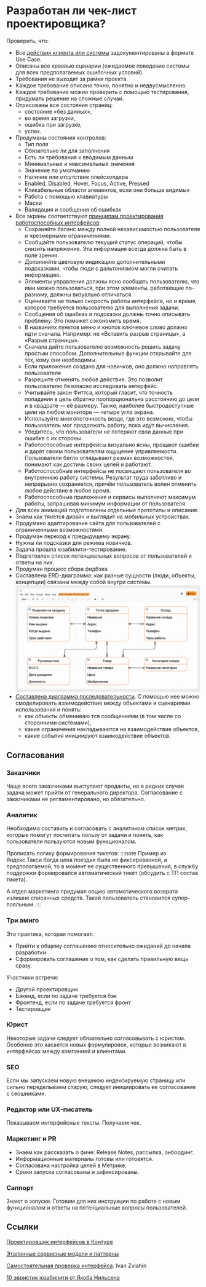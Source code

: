 # Разработан ли чек-лист проектировщика?

Проверить, что: 
- Все [действия клиента или системы](https://bureau.ru/soviet/20200211/) задокументированы в формате Use Case.
- Описаны все краевые сценарии (ожидаемое поведение системы для всех предполагаемых ошибочных условий).
- Требования не выходят за рамки проекта.
- Каждое требование описано точно, понятно и недвусмысленно.
- Каждое требование можно проверить с помощью тестирования, придумать решение на сложные случаи.
- Отрисованы все состояния страниц:
  - состояние «без данных»,
  - во время загрузки,
  - ошибка при загрузке,
  - успех.
- Продуманы состояния контролов:
  - Тип поля
  - Обязательно ли для заполнения
  - Есть ли требования к вводимым данным
  - Минимальные и максимальные значения
  - Значение по умолчанию
  - Наличие или отсутствие плейсхолдера
  - Enabled, Disabled, Hover, Focus, Active, Pressed
  - Кликабельные области элементов, если они больше видимых
  - Работа с помощью клавиатуры
  - Маски
  - Валидация и сообщения об ошибках
- Все экраны соответствуют [принципам проектирования работоспособных интерфейсов](http://ashapiro.ru/translations/tog-first-principles/):
  - Сохраняйте баланс между полной независимостью пользователя и чрезмерными ограничениями.
  - Сообщайте пользователю текущий статус операций, чтобы снизить напряжение. Эта информация всегда должна быть в поле зрения.
  - Дополняйте цветовую индикацию дополнительными подсказками, чтобы люди с дальтонизмом могли считать информацию.
  - Элементы управления должны ясно сообщать пользователю, что ими можно пользоваться, при этом элементы, работающие по-разному, должны визуально отличаться.
  - Оценивайте не только скорость работы интерфейса, но и время, которое требуется пользователю для выполнения задачи.
  - Сообщения об ошибках и подсказки должны точно описывать проблему. Это поможет сэкономить время.
  - В названиях пунктов меню и кнопок ключевое слово должно идти сначала. Например: не «Вставить разрыв страницы», а «Разрыв страницы».
  - Сначала дайте пользователю возможность решить задачу простым способом. Дополнительные функции открывайте для тех, кому они необходимы.
  - Если приложение создано для новичков, оно должно направлять пользователя
  - Разрешите отменять любое действие. Это позволит пользователю безопасно исследовать интерфейс.
  - Учитывайте закон Фиттса, который гласит, что точность попадания в цель обратно пропорциональна расстоянию до цели и в квадрате — её размеру. Также, наиболее быстродоступные цели на любом мониторе — четыре угла экрана.
  - Используйте многопоточность везде, где это возможно, чтобы пользователь мог продолжать работу, пока идут вычисления.
  - Убедитесь, что пользователи не потеряют свои данные при ошибке с их стороны.
  - Работоспособные интерфейсы визуально ясны, прощают ошибки и дарят своим пользователям ощущение управляемости. Пользователи бегло оглядывают размах возможностей, понимают как достичь своих целей и работают.
  - Работоспособные интерфейсы не посвящают пользователя во внутреннюю работу системы. Результат труда заботливо и непрерывно сохраняется, причём пользователь волен отменить любое действие в любое время.
  - Работоспособные приложения и сервисы выполняют максимум работы, запрашивая минимум информации от пользователя.
- Для всех анимаций подготовлены отдельные прототипы и описания.
- Знаем как тянется дизайн и выглядит на мобильных устройствах.
- Продумано адаптирование сайта для пользователей с ограниченными возможностями.
- Продуман переход к предыдущему экрану.
- Нужны ли подсказки для режима новичков.
- Задача прошла юзабилити-тестирование.
- Подготовлен список потенциальных вопросов от пользователей и ответы на них.
- Продуман процесс сбора фидбэка
- Составлена ERD-диаграмма: как разные сущности (люди, объекты, концепции) связаны между собой внутри системы.
![](attachments/erd.png)
- [Составлена диаграмма последовательности](https://creately.com/blog/ru/%D0%B4%D0%B8%D0%B0%D0%B3%D1%80%D0%B0%D0%BC%D0%BC%D0%B0/%D1%83%D1%87%D0%B5%D0%B1%D0%BD%D0%BE%D0%B5-%D0%BF%D0%BE%D1%81%D0%BE%D0%B1%D0%B8%D0%B5-%D0%BF%D0%BE-%D0%BF%D0%BE%D1%81%D0%BB%D0%B5%D0%B4%D0%BE%D0%B2%D0%B0%D1%82%D0%B5%D0%BB%D1%8C%D0%BD%D0%BE%D0%B9/). С помощью нее можно смоделировать взаимодействие между объектами и сценариями использования и понять:
  - как объекты обмениваю тся сообщениями (в том числе со сторонними системами),
  - какие ограничения накладываются на взаимодействие объектов,
  - какие события инициируют взаимодействие объектов.

## Согласования
### Заказчики
Чаще всего заказчиками выступают продакты, но в редких случая задача может прийти от генерального директора. Согласование с заказчиками не регламентировано, но обязательно.

### Аналитик
Необходимо составить и согласовать с аналитиком список метрик, которые помогут посчитать пользу от задачи и понять, как пользователи пользуются новым функционалом.

Прописать логику формирования тикетов:
:::note Пример из Яндекс.Такси
Когда цена поездки была не фиксированной, а предполагаемой, то в момент ее существенного превышения, в службу поддержки формировался автоматический тикет (обсудить с ТП состав тикета). 

А отдел маркетинга придумал опцию автоматического возврата излишне списанных средств. Такой пользователь становился супер-лояльным.
:::

### Три амиго
Это практика, которая помогает:
- Прийти к общему соглашению относительно ожиданий до начала разработки.
- Сформировать соглашение о том, как сделать правильную вещь сразу.

Участники встречи:
- Другой проектировщик
- Бэкенд, если по задаче требуется бэк
- Фронтенд, если по задаче требуется фронт
- Тестировщик

### Юрист
Некоторые задачи следует обязательно согласовывать с юристом. Особенно это касается новых формулировок, которые возникают в интерфейсах между компанией и клиентами.

### SEO
Если мы запускаем новую внешнюю индексируемую страницу или сильно переделываем старую, следует инициировать ее согласование с сеошниками.

### Редактор или UX-писатель
Показываем интерфейсные тексты. Получаем чек.

### Маркетинг и PR
  - Знаем как рассказать о фиче: Release Notes, рассылка, онбординг.
  - Информационные материалы готовы или готовятся.
  - Согласована настройка целей в Метрике.
  - Сроки запуска согласованы и зафиксированы.

### Саппорт
Знают о запуске. Готовим для них инструкции по работе с новым функционалом и ответы на потенциальные вопросы пользователей.

## Ссылки
[Проектировщик интерфейсов в Контуре](https://guides.kontur.ru/principles/uidesigner/)

[Эталонные сервисные модели и паттерны](https://hardclient.com)

[Самостоятельная проверка интерфейса](https://ivanzviahin.by/blog/all/check-list-to-verify-the-interface/). Ivan Zviahin

[10 эвристик юзабилити от Якоба Нильсена](https://1ps.ru/blog/sites/2023/10-evristik-yuzabiliti-ot-yakoba-nilsena/)